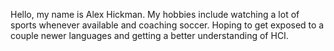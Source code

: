 

Hello, my name is Alex Hickman. My hobbies include watching a lot of sports whenever available and coaching soccer. Hoping to get exposed to a couple newer languages and getting a better understanding of HCI.
